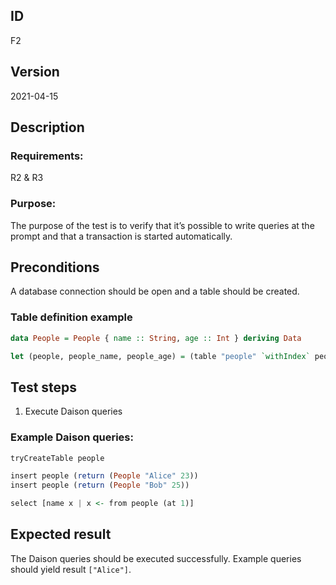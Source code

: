 ## ID

F2

## Version

2021-04-15

## Description

### Requirements: 
R2 & R3

### Purpose:
The purpose of the test is to verify that it’s possible to write queries at the prompt and that a transaction is started automatically.

## Preconditions
A database connection should be open and a table should be created.

### Table definition example

```haskell
data People = People { name :: String, age :: Int } deriving Data

let (people, people_name, people_age) = (table "people" `withIndex` people_name `withIndex` people_age :: Table People, index people "name" name :: Index People String, index people "age" age :: Index People Int)
```

## Test steps

1. Execute Daison queries

### Example Daison queries:
```haskell
tryCreateTable people

insert people (return (People "Alice" 23))
insert people (return (People "Bob" 25))

select [name x | x <- from people (at 1)]
```

## Expected result

The Daison queries should be executed successfully.
Example queries should yield result `["Alice"]`.
